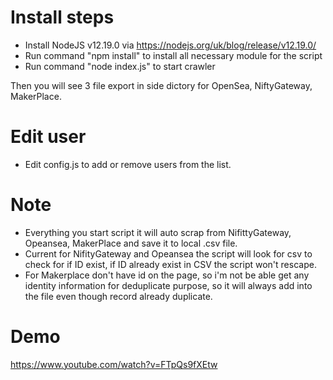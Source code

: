 
# Install steps

- Install NodeJS v12.19.0 via https://nodejs.org/uk/blog/release/v12.19.0/
- Run command "npm install" to install all necessary module for the script
- Run command "node index.js" to start crawler

Then you will see 3 file export in side dictory for OpenSea, NiftyGateway, MakerPlace.

# Edit user
- Edit config.js to add or remove users from the list.

# Note
- Everything you start script it will auto scrap from NifittyGateway, Opeansea, MakerPlace and save it to local .csv file.
- Current for NifityGateway and Opeansea the script will look for csv to check for if ID exist, if ID already exist in CSV the script won't rescape.
- For Makerplace don't have id on the page, so i'm not be able get any identity information for deduplicate purpose, so it will always add into the file even though record already duplicate.

# Demo
https://www.youtube.com/watch?v=FTpQs9fXEtw


